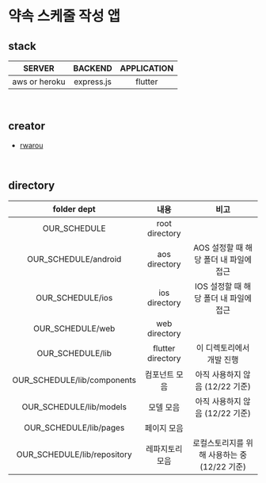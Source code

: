 # 약속 스케줄 작성 앱

## stack
|SERVER|BACKEND|APPLICATION|
|:---:|:---:|:---:|
|aws or heroku|express.js|flutter|

<br>

## creator
- [rwarou]

<br>

## directory
|folder dept|내용|비고|
|:---:|:---:|:---:|
|OUR_SCHEDULE|root directory|
|OUR_SCHEDULE/android|aos directory|AOS 설정할 때 해당 폴더 내 파일에 접근|
|OUR_SCHEDULE/ios|ios directory|IOS 설정할 때 해당 폴더 내 파일에 접근|
|OUR_SCHEDULE/web|web directory|
|OUR_SCHEDULE/lib|flutter directory|이 디렉토리에서 개발 진행|
|OUR_SCHEDULE/lib/components|컴포넌트 모음|아직 사용하지 않음 (12/22 기준)|
|OUR_SCHEDULE/lib/models|모델 모음|아직 사용하지 않음 (12/22 기준)|
|OUR_SCHEDULE/lib/pages|페이지 모음||
|OUR_SCHEDULE/lib/repository|레파지토리 모음|로컬스토리지를 위해 사용하는 중 (12/22 기준)|




[rwarou]:https://github.com/rwarou